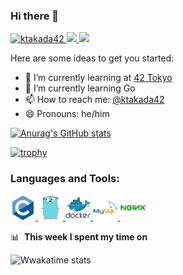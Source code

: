 ### Hi there 👋
<p align="left">
  <a href="https://github.com/ktakada42/ktakada42/">
    <img src="https://komarev.com/ghpvc/?username=ktakada42" alt="ktakada42" /> </a>
  <a href="http://twitter.com/ktakada42">
    <img height="20" src="https://img.shields.io/twitter/follow/ktakada42?label=Twitter&logo=twitter&style=flat" /> </a>
  <a href="https://github.com/ktakada42">
    <img height="20" src="https://img.shields.io/github/followers/ktakada42?label=follow&logo=github&style=flat" /> </a>
</p>

Here are some ideas to get you started:

- 🔭 I’m currently learning at [42 Tokyo](https://42tokyo.jp/)
- 🌱 I’m currently learning Go
- 📫 How to reach me: [@ktakada42](https://twitter.com/ktakada42)
- 😄 Pronouns: he/him

[![Anurag's GitHub stats](https://github-readme-stats.vercel.app/api?username=ktakada42&theme=prussian&show_icons=true)](https://github.com/ktakada42/github-readme-stats)

[![trophy](https://github-profile-trophy.vercel.app/?username=ktakada42&theme=nord)](https://github.com/ktakada42/github-profile-trophy)

<h3 align="left">Languages and Tools:</h3>
<p align="left">
  <a href="https://www.cprogramming.com/" target="_blank" rel="noreferrer">
    <img src="https://raw.githubusercontent.com/devicons/devicon/master/icons/c/c-original.svg" alt="c" width="40" height="40"/> </a>
  <a href="https://golang.org" target="_blank" rel="noreferrer">
    <img src="https://raw.githubusercontent.com/devicons/devicon/master/icons/go/go-original.svg" alt="go" width="40" height="40"/> </a> 
  <a href="https://www.docker.com/" target="_blank" rel="noreferrer">
    <img src="https://raw.githubusercontent.com/devicons/devicon/master/icons/docker/docker-original-wordmark.svg" alt="docker" width="40" height="40"/> </a>
  <a href="https://www.mysql.com/" target="_blank" rel="noreferrer">
    <img src="https://raw.githubusercontent.com/devicons/devicon/master/icons/mysql/mysql-original-wordmark.svg" alt="mysql" width="40" height="40"/> </a>
  <a href="https://www.nginx.com" target="_blank" rel="noreferrer">
    <img src="https://raw.githubusercontent.com/devicons/devicon/master/icons/nginx/nginx-original.svg" alt="nginx" width="40" height="40"/> </a>
</p>

📊 &nbsp;**This week I spent my time on**

![Wwakatime stats](https://github-readme-stats.vercel.app/api/wakatime?username=ktakada42&layuout=compact&theme=prussian&v=2)

